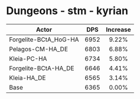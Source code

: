 # Dungeons - stm - kyrian
| Actor | DPS | Increase |
|---|:---:|:---:|
|Forgelite-BCtA_HoG-HA|6952|9.22%|
|Pelagos-CM-HA_DE|6803|6.88%|
|Kleia-PC-HA|6734|5.80%|
|Forgelite-BCtA-HA_DE|6646|4.41%|
|Kleia-HA_DE|6565|3.14%|
|Base|6365|0.00%|
